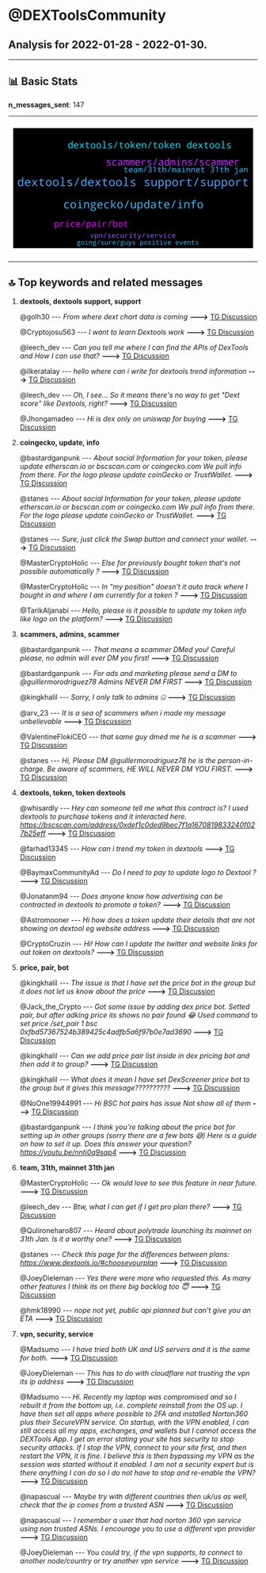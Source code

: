 # **@DEXToolsCommunity**
 ## Analysis for **2022-01-28** - **2022-01-30**.

---

## 📊 **Basic Stats**

**n_messages_sent**: 147

---
![wordcloud](DEXToolsCommunity_2Days_wordcloud.png)

---


## 🔝 **Top keywords and related messages**

1. **dextools, dextools support, support**

    @golh30 --- *From where dext chart data is coming* **--->** [TG Discussion](https://t.me/DEXToolsCommunity/329591)

    @Cryptojosu563 --- *I want to learn Dextools work* **--->** [TG Discussion](https://t.me/DEXToolsCommunity/329109)

    @leech_dev --- *Can you tell me where I can find the APIs of DexTools and How I can use that?* **--->** [TG Discussion](https://t.me/DEXToolsCommunity/329204)

    @ilkeratalay --- *hello where can i write for dextools trend information* **--->** [TG Discussion](https://t.me/DEXToolsCommunity/328978)

    @leech_dev --- *Oh, I see... So it means there's no way to get "Dext score" like Dextools, right?* **--->** [TG Discussion](https://t.me/DEXToolsCommunity/329207)

    @Jhongamadeo --- *Hi is dex only on uniswap for buying* **--->** [TG Discussion](https://t.me/DEXToolsCommunity/329475)

2. **coingecko, update, info**

    @bastardganpunk --- *About social Information for your token, please update etherscan.io or bscscan.com or coingecko.com  We pull info from there.    For the logo please update coinGecko or TrustWallet.* **--->** [TG Discussion](https://t.me/DEXToolsCommunity/329403)

    @stanes --- *About social Information for your token, please update etherscan.io or bscscan.com or coingecko.com  We pull info from there.    For the logo please update coinGecko or TrustWallet.* **--->** [TG Discussion](https://t.me/DEXToolsCommunity/329378)

    @stanes --- *Sure, just click the Swap button and connect your wallet.* **--->** [TG Discussion](https://t.me/DEXToolsCommunity/329349)

    @MasterCryptoHolic --- *Else for previously bought token that's not possible automatically ?* **--->** [TG Discussion](https://t.me/DEXToolsCommunity/329560)

    @MasterCryptoHolic --- *In "my position" doesn't it auto track where I bought in and where I am currently for a token ?* **--->** [TG Discussion](https://t.me/DEXToolsCommunity/329556)

    @TarikAljanabi --- *Hello, please is it possible to update my token info like logo on the platform?* **--->** [TG Discussion](https://t.me/DEXToolsCommunity/329377)

3. **scammers, admins, scammer**

    @bastardganpunk --- *That means a scammer DMed you! Careful please, no admin will ever DM you first!* **--->** [TG Discussion](https://t.me/DEXToolsCommunity/329668)

    @bastardganpunk --- *For ads and marketing please send a DM to @guillermorodriguez78  Admins NEVER DM FIRST* **--->** [TG Discussion](https://t.me/DEXToolsCommunity/329400)

    @kingkhalil --- *Sorry, I only talk to admins 🤐* **--->** [TG Discussion](https://t.me/DEXToolsCommunity/329663)

    @arv_23 --- *It is a sea of scammers when i made my message unbelievable* **--->** [TG Discussion](https://t.me/DEXToolsCommunity/329619)

    @ValentineFlokiCEO --- *that same guy dmed me he is a scammer* **--->** [TG Discussion](https://t.me/DEXToolsCommunity/329418)

    @stanes --- *Hi, Please DM @guillermorodriguez78 he is the person-in-charge.  Be aware of scammers, HE WILL NEVER DM YOU FIRST.* **--->** [TG Discussion](https://t.me/DEXToolsCommunity/329254)

4. **dextools, token, token dextools**

    @whisardly --- *Hey can someone tell me what this contract is? I used dextools to purchase tokens and it interacted here.  https://bscscan.com/address/0xdef1c0ded9bec7f1a1670819833240f027b25eff* **--->** [TG Discussion](https://t.me/DEXToolsCommunity/329520)

    @farhad13345 --- *How can i trend my token in dextools* **--->** [TG Discussion](https://t.me/DEXToolsCommunity/329598)

    @BaymaxCommunityAd --- *Do I need to pay to update logo to Dextool ?* **--->** [TG Discussion](https://t.me/DEXToolsCommunity/329700)

    @Jonatanm94 --- *Does anyone know how advertising can be contracted in dextools to promote a token?* **--->** [TG Discussion](https://t.me/DEXToolsCommunity/329399)

    @Astromooner --- *Hi how does a token update their details that are not showing on dextool eg website address* **--->** [TG Discussion](https://t.me/DEXToolsCommunity/329402)

    @CryptoCruzin --- *Hi! How can I update the twitter and website links for out token on dextools?* **--->** [TG Discussion](https://t.me/DEXToolsCommunity/329181)

5. **price, pair, bot**

    @kingkhalil --- *The issue is that I have set the price bot in the group but it does not let us know about the price* **--->** [TG Discussion](https://t.me/DEXToolsCommunity/329670)

    @Jack_the_Crypto --- *Got some issue by adding dex price bot. Setted pair, but after adking price its shows no pair found 😂  Used command to set price /set_pair 1 bsc 0xfbd57367524b389425c4adfb5a6f97b0e7ad3690* **--->** [TG Discussion](https://t.me/DEXToolsCommunity/329253)

    @kingkhalil --- *Can we add price pair list inside in dex pricing bot and then add it to group?* **--->** [TG Discussion](https://t.me/DEXToolsCommunity/329685)

    @kingkhalil --- *What does it mean I have set DexScreener price bot to the group but it gives this message??????????* **--->** [TG Discussion](https://t.me/DEXToolsCommunity/329664)

    @NoOne19944991 --- *Hi BSC hot pairs has issue Not show all of them* **--->** [TG Discussion](https://t.me/DEXToolsCommunity/329116)

    @bastardganpunk --- *I think you’re talking about the price bot for setting up in other groups (sorry there are a few bots 😅)  Here is a guide on how to set it up. Does this answer your question?  https://youtu.be/nntj0q9sap4* **--->** [TG Discussion](https://t.me/DEXToolsCommunity/329691)

6. **team, 31th, mainnet 31th jan**

    @MasterCryptoHolic --- *Ok would love to see this feature in near future.* **--->** [TG Discussion](https://t.me/DEXToolsCommunity/329563)

    @leech_dev --- *Btw, what I can get if I get pro plan there?* **--->** [TG Discussion](https://t.me/DEXToolsCommunity/329210)

    @Qulironeharo807 --- *Heard about polytrade launching its mainnet on 31th Jan. Is it a worthy one?* **--->** [TG Discussion](https://t.me/DEXToolsCommunity/329241)

    @stanes --- *Check this page for the differences between plans: https://www.dextools.io/#chooseyourplan* **--->** [TG Discussion](https://t.me/DEXToolsCommunity/329222)

    @JoeyDieleman --- *Yes there were more who requested this. As many other features I think its on there big backlog too 😇* **--->** [TG Discussion](https://t.me/DEXToolsCommunity/329565)

    @hmk18990 --- *nope not yet, public api planned but can't give you an ETA* **--->** [TG Discussion](https://t.me/DEXToolsCommunity/329208)

7. **vpn, security, service**

    @Madsumo --- *I have tried both UK and US servers and it is the same for both.* **--->** [TG Discussion](https://t.me/DEXToolsCommunity/329742)

    @JoeyDieleman --- *This has to do with cloudflare not trusting the vpn its ip address* **--->** [TG Discussion](https://t.me/DEXToolsCommunity/329739)

    @Madsumo --- *Hi.  Recently my laptop was compromised and so I rebuilt it from the bottom up, i.e. complete reinstall from the OS up.  I have then set all apps where possible to 2FA and installed Norton360 plus their SecureVPN service.  On startup, with the VPN enabled, I can still access all my apps, exchanges, and wallets but I cannot access the DEXTools App. I get an error stating your site has security to stop security attacks. If I stop the VPN, connect to your site first, and then restart the VPN, it is fine.  I believe this is then bypassing my VPN as the session was started without it enabled.  I am not a security expert but is there anything I can do so I do not have to stop and re-enable the VPN?* **--->** [TG Discussion](https://t.me/DEXToolsCommunity/329736)

    @napascual --- *Maybe try with different countries then uk/us as well, check that the ip comes from a trusted ASN* **--->** [TG Discussion](https://t.me/DEXToolsCommunity/329752)

    @napascual --- *I remember a user that had norton 360 vpn service using non trusted ASNs. I encourage you to use a different vpn provider* **--->** [TG Discussion](https://t.me/DEXToolsCommunity/329750)

    @JoeyDieleman --- *You could try, if the vpn supports, to connect to another node/country or try another vpn service* **--->** [TG Discussion](https://t.me/DEXToolsCommunity/329740)

